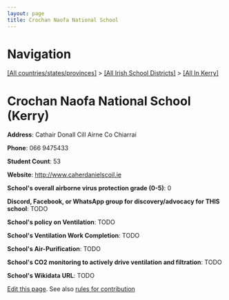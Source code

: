 ```yaml
---
layout: page
title: Crochan Naofa National School
---
```

# Navigation

[[All countries/states/provinces]](../../..) > [[All Irish School Districts]](../..) > [[All In Kerry]](..)

# Crochan Naofa National School (Kerry)

**Address**: Cathair Donall Cill Airne Co Chiarrai

**Phone**: 066 9475433

**Student Count**: 53

**Website**: <http://www.caherdanielscoil.ie>

**School's overall airborne virus protection grade (0-5)**: 0

**Discord, Facebook, or WhatsApp group for discovery/advocacy for THIS school**: TODO

**School's policy on Ventilation**: TODO

**School's Ventilation Work Completion**: TODO

**School's Air-Purification**: TODO

**School's CO2 monitoring to actively drive ventilation and filtration**: TODO

**School's Wikidata URL**: TODO


[Edit this page](https://github.com/ventilate-schools/Ireland/edit/main/./Kerry/Crochan_Naofa_National_School.md). See also [rules for contribution](../../../contribution-rules/)